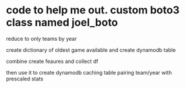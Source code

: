 # code to help me out. custom boto3 class named joel_boto

reduce to only teams by year 

create dictionary of oldest game available and create dynamodb table

combine create feaures and collect df

then use it to create dynamodb caching table pairing team/year with prescaled stats 